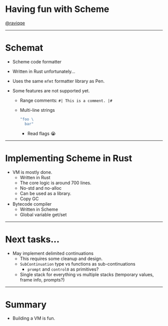 # Having fun with Scheme

[@raviqqe](https://github.com/raviqqe)

---

# Schemat

- Scheme code formatter
- Written in Rust unfortunately...
- Uses the same `mfmt` formatter library as Pen.
- Some features are not supported yet.

  - Range comments: `#| This is a comment. |#`
  - Multi-line strings

    ```scheme
    "foo \
      bar"
    ```

    - Read flags :sob:

---

# Implementing Scheme in Rust

- VM is mostly done.
  - Written in Rust
  - The core logic is around 700 lines.
  - No-std and no-alloc
  - Can be used as a library.
  - Copy GC
- Bytecode compiler
  - Written in Scheme
  - Global variable get/set

---

# Next tasks...

- May implement delimited continuations
  - This requires some cleanup and design.
  - `SubContinuation` type vs functions as sub-continuations
    - `prompt` and `control0` as primitives?
  - Single stack for everything vs multiple stacks (temporary values, frame info, prompts?)

---

# Summary

- Building a VM is fun.

